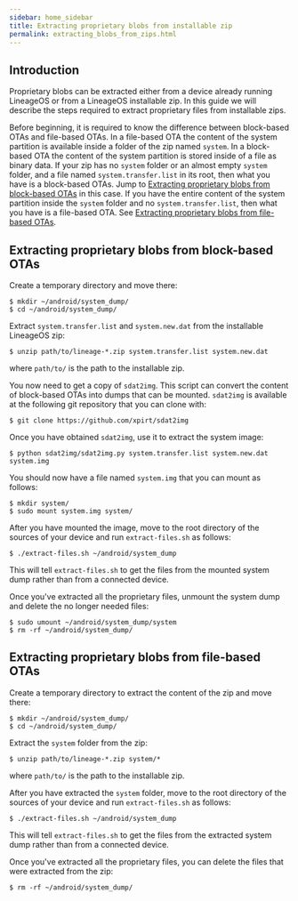 ```yaml
---
sidebar: home_sidebar
title: Extracting proprietary blobs from installable zip
permalink: extracting_blobs_from_zips.html
---
```

## Introduction

Proprietary blobs can be extracted either from a device already running LineageOS or from a LineageOS installable zip. In this guide we will describe the steps required to extract proprietary files from installable zips.

Before beginning, it is required to know the difference between block-based OTAs and file-based OTAs. In a file-based OTA the content of the system partition is available inside a folder of the zip named `system`. In a block-based OTA the content of the system partition is stored inside of a file as binary data. If your zip has no `system` folder or an almost empty `system` folder, and a file named `system.transfer.list` in its root, then what you have is a block-based OTAs. Jump to [Extracting proprietary blobs from block-based OTAs](#extracting-proprietary-blobs-from-block-based-otas) in this case. If you have the entire content of the system partition inside the `system` folder and no `system.transfer.list`, then what you have is a file-based OTA. See [Extracting proprietary blobs from file-based OTAs](#extracting-proprietary-blobs-from-file-based-otas).

## Extracting proprietary blobs from block-based OTAs

Create a temporary directory and move there:
```
$ mkdir ~/android/system_dump/
$ cd ~/android/system_dump/
```

Extract `system.transfer.list` and `system.new.dat` from the installable LineageOS zip:
```
$ unzip path/to/lineage-*.zip system.transfer.list system.new.dat
```
where `path/to/` is the path to the installable zip.

You now need to get a copy of `sdat2img`. This script can convert the content of block-based OTAs into dumps that can be mounted. `sdat2img` is available at the following git repository that you can clone with:
```
$ git clone https://github.com/xpirt/sdat2img
```

Once you have obtained `sdat2img`, use it to extract the system image:
```
$ python sdat2img/sdat2img.py system.transfer.list system.new.dat system.img
```

You should now have a file named `system.img` that you can mount as follows:
```
$ mkdir system/
$ sudo mount system.img system/
```

After you have mounted the image, move to the root directory of the sources of your device and run `extract-files.sh` as follows:
```
$ ./extract-files.sh ~/android/system_dump
```
This will tell `extract-files.sh` to get the files from the mounted system dump rather than from a connected device.

Once you've extracted all the proprietary files, unmount the system dump and delete the no longer needed files:
```
$ sudo umount ~/android/system_dump/system
$ rm -rf ~/android/system_dump/
```

## Extracting proprietary blobs from file-based OTAs

Create a temporary directory to extract the content of the zip and move there:
```
$ mkdir ~/android/system_dump/
$ cd ~/android/system_dump/
```

Extract the `system` folder from the zip:
```
$ unzip path/to/lineage-*.zip system/*
```
where `path/to/` is the path to the installable zip.

After you have extracted the `system` folder, move to the root directory of the sources of your device and run `extract-files.sh` as follows:
```
$ ./extract-files.sh ~/android/system_dump
```
This will tell `extract-files.sh` to get the files from the extracted system dump rather than from a connected device.

Once you've extracted all the proprietary files, you can delete the files that were extracted from the zip:
```
$ rm -rf ~/android/system_dump/
```
